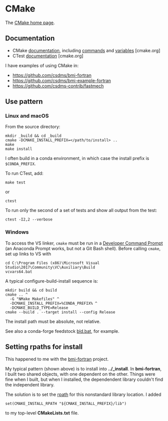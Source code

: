# CMake

The [CMake home page](http://www.cmake.org/).

## Documentation

* CMake [documentation](http://www.cmake.org/cmake/help/v3.0/index.html), including [commands](http://www.cmake.org/cmake/help/v3.0/manual/cmake-commands.7.html) and [variables](http://www.cmake.org/cmake/help/v3.0/manual/cmake-variables.7.html) [cmake.org]
* CTest [documentation](http://www.cmake.org/Wiki/CMake/Testing_With_CTest) [cmake.org]

I have examples of using CMake in:

* https://github.com/csdms/bmi-fortran
* https://github.com/csdms/bmi-example-fortran
* https://github.com/csdms-contrib/fastmech

## Use pattern

### Linux and macOS

From the source directory:

    mkdir _build && cd _build
    cmake -DCMAKE_INSTALL_PREFIX=</path/to/install> ..
    make
    make install

I often build in a conda environment,
in which case the install prefix is `$CONDA_PREFIX`.

To run CTest, add:

    make test

or

    ctest

To run only the second of a set of tests and show all output from the test:

    ctest -I2,2 --verbose

### Windows

To access the VS linker,
`cmake` must be run
in a [Developer Command Prompt](https://docs.microsoft.com/en-us/dotnet/framework/tools/developer-command-prompt-for-vs)
(an Anaconda Prompt works, but not a Git Bash shell).
Before calling `cmake`,
set up links to VS with
```
cd C:\Program Files (x86)\Microsoft Visual Studio\2017\Community\VC\Auxiliary\Build
vcvars64.bat	
```

A typical configure-build-install sequence is:
```
mkdir build && cd build
cmake .. ^
  -G "NMake Makefiles" ^
  -DCMAKE_INSTALL_PREFIX=%CONDA_PREFIX% ^
  -DCMAKE_BUILD_TYPE=Release
cmake --build . --target install --config Release
```
The install path must be absolute, not relative.

See also a conda-forge feedstock [bld.bat](https://github.com/conda-forge/ecsimplesnow-feedstock/blob/master/recipe/bld.bat), for example.

## Setting rpaths for install

This happened to me with the
[bmi-fortran](https://github.com/csdms/bmi-fortran) project.

My typical pattern (shown above) is to install into **../_install**.
In **bmi-fortran**,
I built two shared objects,
with one dependent on the other.
Things were fine when I built,
but when I installed,
the dependendent library couldn't find the independent library.

The solution is to set the [rpath](https://en.wikipedia.org/wiki/Rpath)
for this nonstandard library location.
I added

    set(CMAKE_INSTALL_RPATH "${CMAKE_INSTALL_PREFIX}/lib")

to my top-level **CMakeLists.txt** file.
